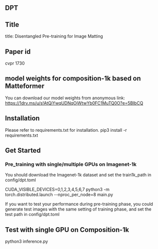 ## DPT
## Title
title: Disentangled Pre-training for Image Matting
## Paper id
cvpr 1730
## model weights for composition-1k based on Matteformer
You can download our model weights from anonymous link:
https://1drv.ms/u/s!AtQiYwqUDNqOjWtwYb0FC1MuTQ0O?e=5BIbCQ

## Installation

Please refer to requirements.txt for installation.
pip3 install -r requirements.txt

## Get Started

### Pre_training with single/multiple GPUs on Imagenet-1k
You should download the Imagenet-1k dataset and set the train1k_path in config/dpt.toml

CUDA_VISIBLE_DEVICES=0,1,2,3,4,5,6,7 python3 -m torch.distributed.launch --nproc_per_node=8 main.py

If you want to test your performance during pre-training phase, you could generate test images with the same setting of training phase, and set the test path in config/dpt.toml

## Test with single GPU on Composition-1k
python3 inference.py




